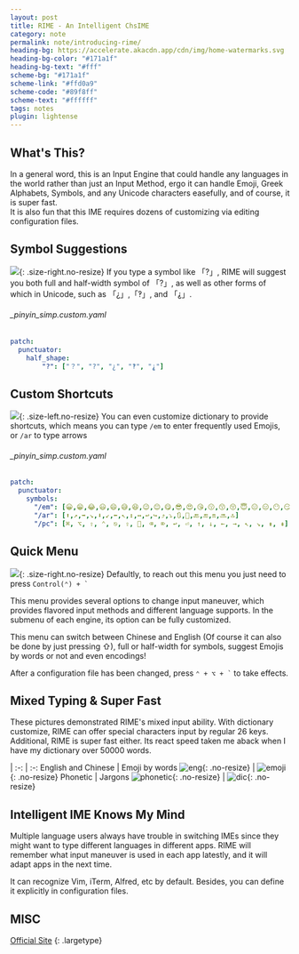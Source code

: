 ```yaml
---
layout: post
title: RIME - An Intelligent ChsIME
category: note
permalink: note/introducing-rime/
heading-bg: https://accelerate.akacdn.app/cdn/img/home-watermarks.svg
heading-bg-color: "#171a1f"
heading-bg-text: "#fff"
scheme-bg: "#171a1f"
scheme-link: "#ffd0a9"
scheme-code: "#89f8ff"
scheme-text: "#ffffff"
tags: notes
plugin: lightense
---
```


## What's This?
In a general word, this is an Input Engine that could handle any languages in the world rather than just an Input Method, ergo it can handle Emoji, Greek Alphabets, Symbols, and any Unicode characters easefully, and of course, it is super fast.  
It is also fun that this IME requires dozens of customizing via editing configuration files.

## Symbol Suggestions
![](https://img.akacdn.app/5ae7ad79efdf526da83c4faa3958f0c0.png){: .size-right.no-resize}
If you type a symbol like 「?」, RIME will suggest you both full and half-width symbol of 「?」, as well as other forms of which in Unicode, such as 「¿」,「‽」, and 「⸘」.
###### _pinyin_simp.custom.yaml
```yaml
patch:
  punctuator:
    half_shape:
        "?": ["？", "?", "¿", "‽", "⸘"]

```
## Custom Shortcuts
![](https://img.akacdn.app/28607c7a7a8a65c598479b61171e8c24.png){: .size-left.no-resize}
You can even customize dictionary to provide shortcuts, which means you can type ```/em``` to enter frequently used Emojis, or ```/ar``` to type arrows
###### _pinyin_simp.custom.yaml
```yaml
patch:
  punctuator:
    symbols:
      "/em": [😀,😁,😂,😃,😄,😅,😆,😉,😊,😋,😎,😍,😘,😗,😙,😚,😇,😐,😑,😶,😏,😣,😥,😮,😯,😪,😫,😴,😌,😛,😜,😝,😒,😓,😔,😕,😲,😷,😖,😞,😟,😤,😢,😭,😦,😧,😨,😬,😰,😱,😳,😵,😡,😠]
      "/ar": [⬆,↗,➡,↘,⬇,↙,⬅,↖,↕,↔,↩,↪,⤴,⤵,🔃,🔄,🔙,🔚,🔛,🔜,🔝]
      "/pc": [⌘, ⌥, ⇧, ⌃, ⎋, ⇪, , ⌫, ⌦, ↩︎, ⏎, ↑, ↓, ←, →, ↖, ↘, ⇟, ⇞]
```
  
## Quick Menu
![](https://img.akacdn.app/39226827eded528c633e88445f14a898.png){: .size-right.no-resize}
Defaultly, to reach out this menu you just need to press ``` Control(⌃) + ` ```  

This menu provides several options to change input maneuver, which provides flavored input methods and different language supports. In the submenu of each engine, its option can be fully customized.

This menu can switch between Chinese and English (Of course it can also be done by just pressing ⇧), full or half-width for symbols, suggest Emojis by words or not and even encodings!

After a configuration file has been changed, press ``` ⌃ + ⌥ + ` ``` to take effects.

## Mixed Typing &amp; Super Fast
These pictures demonstrated RIME's mixed input ability. With dictionary customize, RIME can offer special characters input by regular 26 keys. Additional, RIME is super fast either. Its react speed taken me aback when I have my dictionary over 50000 words.

|
:-: | :-:
English and Chinese | Emoji by words
![eng](https://img.akacdn.app/a1759048c6440e677b9a995d9bd5ba57.png){: .no-resize} | ![emoji](https://img.akacdn.app/126422ef2331c59b6f44852c8f2561d5.png){: .no-resize}
Phonetic | Jargons
![phonetic](https://img.akacdn.app/82e7a96c5b19ec3fa70e7e1f2e9fd671.png){: .no-resize} | ![dic](https://img.akacdn.app/0344279d9a3b800abc76bc97cc036ce0.png){: .no-resize}

## Intelligent IME Knows My Mind
Multiple language users always have trouble in switching IMEs since they might want to type different languages in different apps. 
RIME will remember what input maneuver is used in each app latestly, and it will adapt apps in the next time.

It can recognize Vim, iTerm, Alfred, etc by default. Besides, you can define it explicitly in configuration files.

## MISC
[Official Site](https://rime.im/)
{: .largetype}
